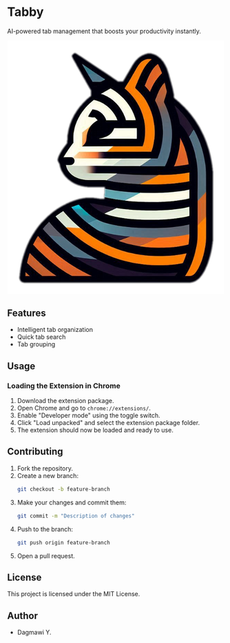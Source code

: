 # Tabby

AI-powered tab management that boosts your productivity instantly.


![Tabby Icon](public/tabby.png)


## Features

- Intelligent tab organization
- Quick tab search
- Tab grouping

## Usage

### Loading the Extension in Chrome

1. Download the extension package.
2. Open Chrome and go to `chrome://extensions/`.
3. Enable "Developer mode" using the toggle switch.
4. Click "Load unpacked" and select the extension package folder.
5. The extension should now be loaded and ready to use.

## Contributing

1. Fork the repository.
2. Create a new branch:
    ```sh
    git checkout -b feature-branch
    ```
3. Make your changes and commit them:
    ```sh
    git commit -m "Description of changes"
    ```
4. Push to the branch:
    ```sh
    git push origin feature-branch
    ```
5. Open a pull request.

## License

This project is licensed under the MIT License.

## Author

- Dagmawi Y.
